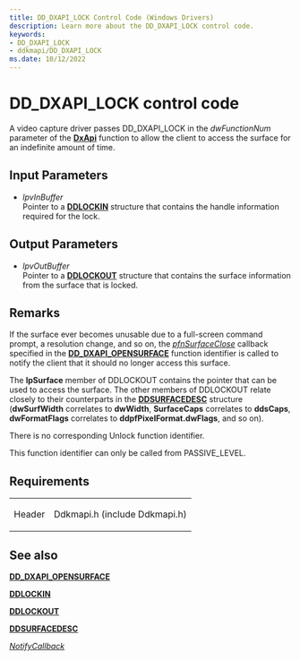 ```yaml
---
title: DD_DXAPI_LOCK Control Code (Windows Drivers)
description: Learn more about the DD_DXAPI_LOCK control code.
keywords:
- DD_DXAPI_LOCK
- ddkmapi/DD_DXAPI_LOCK
ms.date: 10/12/2022
---
```


# DD\_DXAPI\_LOCK control code

A video capture driver passes DD\_DXAPI\_LOCK in the *dwFunctionNum* parameter of the [**DxApi**](/windows-hardware/drivers/ddi/dxapi/nf-dxapi-dxapi) function to allow the client to access the surface for an indefinite amount of time.

## Input Parameters

- *lpvInBuffer*  
    Pointer to a [**DDLOCKIN**](/windows/win32/api/ddkmapi/ns-ddkmapi-ddlockin) structure that contains the handle information required for the lock.

## Output Parameters

- *lpvOutBuffer*  
    Pointer to a [**DDLOCKOUT**](/windows/win32/api/ddkmapi/ns-ddkmapi-ddlockout) structure that contains the surface information from the surface that is locked.

## Remarks

If the surface ever becomes unusable due to a full-screen command prompt, a resolution change, and so on, the [*pfnSurfaceClose*](/windows/win32/api/ddkmapi/ns-ddkmapi-ddopensurfacein#members) callback specified in the [**DD\_DXAPI\_OPENSURFACE**](dd-dxapi-opensurface.md) function identifier is called to notify the client that it should no longer access this surface.

The **lpSurface** member of DDLOCKOUT contains the pointer that can be used to access the surface. The other members of DDLOCKOUT relate closely to their counterparts in the [**DDSURFACEDESC**](/windows/win32/api/ddraw/ns-ddraw-ddsurfacedesc) structure (**dwSurfWidth** correlates to **dwWidth**, **SurfaceCaps** correlates to **ddsCaps**, **dwFormatFlags** correlates to **ddpfPixelFormat.dwFlags**, and so on).

There is no corresponding Unlock function identifier.

This function identifier can only be called from PASSIVE\_LEVEL.

## Requirements

<table>
<tbody>
<tr class="odd">
<td><p>Header</p></td>
<td>Ddkmapi.h (include Ddkmapi.h)</td>
</tr>
</tbody>
</table>

## See also

[**DD\_DXAPI\_OPENSURFACE**](dd-dxapi-opensurface.md)

[**DDLOCKIN**](/windows/win32/api/ddkmapi/ns-ddkmapi-ddlockin)

[**DDLOCKOUT**](/windows/win32/api/ddkmapi/ns-ddkmapi-ddlockout)

[**DDSURFACEDESC**](/windows/win32/api/ddraw/ns-ddraw-ddsurfacedesc)

[*NotifyCallback*](notify-callback-functions-in-a-video-capture-driver.md)
